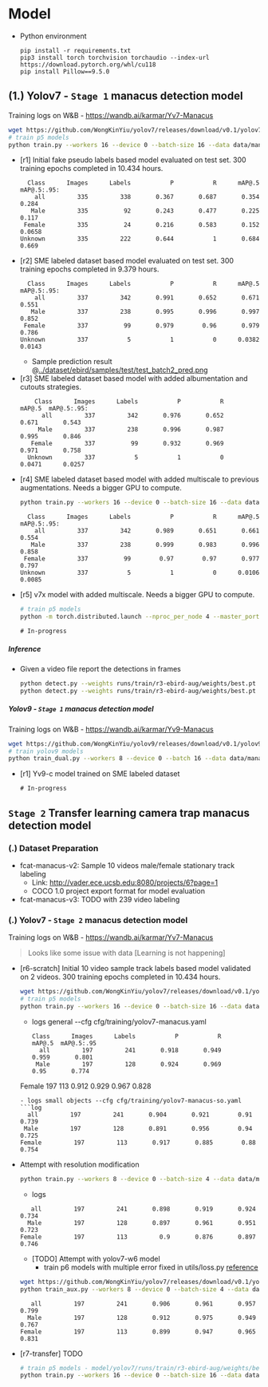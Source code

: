 
# Model

- Python environment
    ```
    pip install -r requirements.txt
    pip3 install torch torchvision torchaudio --index-url https://download.pytorch.org/whl/cu118
    pip install Pillow==9.5.0
    ```

## (1.) Yolov7 - `Stage 1` manacus detection model

Training logs on W&B - https://wandb.ai/karmar/Yv7-Manacus

```bash
wget https://github.com/WongKinYiu/yolov7/releases/download/v0.1/yolov7.pt
# train p5 models
python train.py --workers 16 --device 0 --batch-size 16 --data data/manacus.yaml --img 640 640 --cfg cfg/training/yolov7-manacus.yaml --weights 'yolov7.pt' --name yv7-manacus --hyp data/hyp.scratch.p5.yaml
```
- [r1] Initial fake pseudo labels based model evaluated on test set. 300 training epochs completed in 10.434 hours.
    ```log
      Class      Images      Labels           P           R      mAP@.5  mAP@.5:.95: 
        all         335         338       0.367       0.687       0.354       0.284
       Male         335          92       0.243       0.477       0.225       0.117
     Female         335          24       0.216       0.583       0.152      0.0658
    Unknown         335         222       0.644           1       0.684       0.669
    ```
- [r2] SME labeled dataset based model evaluated on test set. 300 training epochs completed in 9.379 hours.
    ```log
      Class      Images      Labels           P           R      mAP@.5  mAP@.5:.95:
        all         337         342       0.991       0.652       0.671       0.551
       Male         337         238       0.995       0.996       0.997       0.852
     Female         337          99       0.979        0.96       0.979       0.786
    Unknown         337           5           1           0      0.0382      0.0143
    ```
  - Sample prediction result @[../dataset/ebird/samples/test/test_batch2_pred.png](../dataset/ebird/samples/test/test_batch2_pred.png)    
- [r3] SME labeled dataset based model with added albumentation and cutouts strategies.
  ```log
      Class      Images      Labels           P           R      mAP@.5  mAP@.5:.95:
        all         337         342       0.976       0.652       0.671       0.543
       Male         337         238       0.996       0.987       0.995       0.846
     Female         337          99       0.932       0.969       0.971       0.758
    Unknown         337           5           1           0      0.0471      0.0257
  ```
- [r4] SME labeled dataset based model with added multiscale to previous augmentations. Needs a bigger GPU to compute.
  ```bash
  python train.py --workers 16 --device 0 --batch-size 16 --data data/manacus.yaml --img 640 640 --multi-scale --cfg cfg/training/yolov7-manacus.yaml --weights 'yolov7.pt' --name yv7-manacus --hyp data/hyp.scratch.p5.yaml
  ```
  ```log
    Class      Images      Labels           P           R      mAP@.5  mAP@.5:.95:
      all         337         342       0.989       0.651       0.661       0.554
     Male         337         238       0.999       0.983       0.996       0.858
   Female         337          99        0.97        0.97       0.977       0.797
  Unknown         337           5           1           0      0.0106      0.0085
  ```
- [r5] v7x model with added multiscale. Needs a bigger GPU to compute.
  ```bash
  # train p5 models
  python -m torch.distributed.launch --nproc_per_node 4 --master_port 9527 train.py --workers 8 --device 4,5,6,7 --sync-bn --batch-size 64 --data data/manacus.yaml --img 640 640 --multi-scale --cfg cfg/training/yolov7x-manacus.yaml --weights 'yolov7x.pt' --name yv7x-manacus --hyp data/hyp.scratch.p5.yaml
  ```
  ```log
  # In-progress
  ```
  
##### Inference 
- Given a video file report the detections in frames
  ```bash
  python detect.py --weights runs/train/r3-ebird-aug/weights/best.pt --conf 0.55 --img-size 640 --save-txt --save-conf --source "../../../data-fcat-sample-trap-videos/Full-length-clip-5_copulation.MP4"
  python detect.py --weights runs/train/r3-ebird-aug/weights/best.pt --conf 0.55 --img-size 640 --save-txt --save-conf --source "../../../data-fcat-sample-trap-videos/Full-length-clip-1_female-visitation.MP4"
  ```

##### Yolov9 - `Stage 1` manacus detection model

Training logs on W&B - https://wandb.ai/karmar/Yv9-Manacus

```bash
wget https://github.com/WongKinYiu/yolov9/releases/download/v0.1/yolov9-c-converted.pt
# train yolov9 models
python train_dual.py --workers 8 --device 0 --batch 16 --data data/manacus.yaml --img 640 --cfg models/detect/yolov9-c-manacus.yaml --weights 'yolov9-c-converted.pt' --name yv9-c-manacus --hyp hyp.scratch-high.yaml --min-items 0 --epochs 300 --close-mosaic 15
```
- [r1] Yv9-c model trained on SME labeled dataset 
  ```log
  # In-progress
  ```



## `Stage 2` Transfer learning camera trap manacus detection model

### (.) Dataset Preparation
- fcat-manacus-v2: Sample 10 videos male/female stationary track labeling
  - Link: http://vader.ece.ucsb.edu:8080/projects/6?page=1
  - COCO 1.0 project export format for model evaluation
- fcat-manacus-v3: TODO with 239 video labeling

### (.) Yolov7 - `Stage 2` manacus detection model

Training logs on W&B - https://wandb.ai/karmar/Yv7-Manacus

> Looks like some issue with data [Learning is not happening]

- [r6-scratch] Initial 10 video sample track labels based model validated on 2 videos. 300 training epochs completed in 10.434 hours.
  ```bash
  wget https://github.com/WongKinYiu/yolov7/releases/download/v0.1/yolov7.pt
  # train p5 models
  python train.py --workers 16 --device 0 --batch-size 16 --data data/manacus-fcat.yaml --img 640 640 --cfg cfg/training/yolov7-manacus.yaml --weights 'yolov7.pt' --name r6-fcat-b16-640w --hyp data/hyp.scratch.p5.yaml --epochs 200
  ```
  - logs general --cfg cfg/training/yolov7-manacus.yaml
    ```log
    Class      Images      Labels           P           R      mAP@.5  mAP@.5:.95
      all         197         241       0.918       0.949       0.959       0.801
     Male         197         128       0.924       0.969        0.95       0.774
   Female         197         113       0.912       0.929       0.967       0.828
    ```
  - logs small objects --cfg cfg/training/yolov7-manacus-so.yaml
    ```log
      all         197         241       0.904       0.921        0.91       0.739
     Male         197         128       0.891       0.956        0.94       0.725
   Female         197         113       0.917       0.885        0.88       0.754
    ```

- Attempt with resolution modification
  ```bash
  python train.py --workers 8 --device 0 --batch-size 4 --data data/manacus-fcat.yaml --img 1280 1280 --cfg cfg/training/yolov7-manacus.yaml --weights 'yolov7.pt' --name  r6-fcat-b4-1280w --hyp data/hyp.scratch.p5.yaml --epochs 200
  ```
  - logs
  ```log
     all         197         241       0.898       0.919       0.924       0.734
    Male         197         128       0.897       0.961       0.951       0.723
  Female         197         113         0.9       0.876       0.897       0.746
  ```
  
  - [TODO] Attempt with yolov7-w6 model
    - train p6 models with multiple error fixed in utils/loss.py [reference](https://stackoverflow.com/questions/74372636/indices-should-be-either-on-cpu-or-on-the-same-device-as-the-indexed-tensor)
  ```bash
  wget https://github.com/WongKinYiu/yolov7/releases/download/v0.1/yolov7-w6.pt
  python train_aux.py --workers 8 --device 0 --batch-size 4 --data data/manacus-fcat.yaml --img 1280 1280 --cfg cfg/training/yolov7-w6-manacus.yaml --weights 'yolov7-w6.pt' --name  r6-fcat-b4-1280w-w6 --hyp data/hyp.scratch.p5.yaml --epochs 200 
  ```
  ```log
     all         197         241       0.906       0.961       0.957       0.799
    Male         197         128       0.912       0.975       0.949       0.767
  Female         197         113       0.899       0.947       0.965       0.831
  ```

- [r7-transfer] TODO
  ```bash
  # train p5 models - model/yolov7/runs/train/r3-ebird-aug/weights/best_289.pt
  python train.py --workers 16 --device 0 --batch-size 16 --data data/manacus-fcat.yaml --img 640 640 --cfg cfg/training/yolov7-manacus.yaml --weights 'runs/train/r3-ebird-aug/weights/best_289.pt' --name r7-fcat-b16-640w-tx --hyp data/hyp.scratch.p5.yaml 
